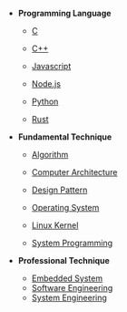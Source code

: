 - **Programming Language**

  - [C](c/c.md)

  - [C++](cpp/cpp.md)

  - [Javascript](javascript/javascript.md) 

  - [Node.js](nodejs/nodejs.md)

  - [Python](python/python.md)
  
  - [Rust](rust/rust.md)




- **Fundamental Technique**
  - [Algorithm](algorithm/algorithm.md)

  - [Computer Architecture](ca/ca.md)

  - [Design Pattern](dp/dp.md)

  - [Operating System](os/os.md)

  - [Linux Kernel](linux/linux.md)
  
  - [System Programming](sysp/sysp.md)




- **Professional Technique**

  - [Embedded System](embedded/embedded.md)
  - [Software Engineering](swe/swe.md)
  - [System Engineering](syse/syse.md)

